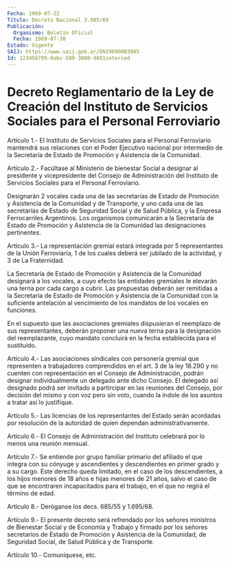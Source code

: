 ```yaml
---
Fecha: 1969-07-22
Título: Decreto Nacional 3.985/69
Publicación:
  Organismo: Boletín Oficial
  Fecha: 1969-07-30
Estado: Vigente
SAIJ: https://www.saij.gob.ar/DN19690003985
Id: 123456789-0abc-589-3000-9691soterced
---
```

# Decreto  Reglamentario  de  la  Ley  de  Creación  del  Instituto de Servicios Sociales para el Personal Ferroviario

<a id="1"></a>
Artículo  1.-  El  Instituto  de Servicios Sociales para el Personal Ferroviario mantendrá sus relaciones con el Poder Ejecutivo nacional por intermedio de la Secretaría  de Estado de Promoción y Asistencia de la Comunidad.

<a id="2"></a>
Artículo  2.- Facúltase al Ministerio de bienestar Social a designar al presidente  y  vicepresidente  del  Consejo de Administración del Instituto  de  Servicios  Sociales  para  el  Personal  Ferroviario.

Designarán  2  vocales  cada  una de las secretarías  de  Estado  de Promoción y Asistencia de la Comunidad  y  de Transporte, y uno cada una  de las secretarías de Estado de Seguridad  Social  y  de  Salud Pública,  y  la  Empresa  Ferrocarriles  Argentinos.  Los organismos comunicarán  a la Secretaría de Estado de Promoción y Asistencia  de la Comunidad las designaciones pertinentes.

<a id="3"></a>
Artículo  3.-  La  representación  gremial  estará  integrada  por 5 representantes  de  la Unión Ferroviaria, 1 de los cuales deberá ser jubilado de la actividad, y 3 de La Fraternidad.

La Secretaría de Estado  de  Promoción  y Asistencia de la Comunidad designará a los vocales, a cuyo efecto las  entidades  gremiales  le elevarán  una  terna por cada cargo a cubrir. Las propuestas deberán ser remitidas a la Secretaría de Estado de Promoción y Asistencia de la Comunidad con  la  suficiente  antelación  al  vencimiento de los mandatos de los vocales en funciones.

En  el  supuesto  que  las  asociaciones  gremiales  dispusieran  el reemplazo  de sus representantes, deberán proponer una  nueva  terna para la designación  del  reemplazante, cuyo mandato concluirá en la fecha establecida para el sustituido.

<a id="4"></a>
Artículo  4.- Las asociaciones sindicales con personería gremial que representen  a  trabajadores  comprendidos  en  el art. 3 de la ley 18.290 y no cuenten con representación en el Consejo de Administración,  podrán  designar individualmente un  delegado  ante dicho  Consejo.  El delegado  así  designado  podrá  ser  invitado a partircipar en las  reuniones  del Consejo, por decisión del mismo y con voz pero sin voto, cuando la  índole de los asuntos a tratar así lo justifique.

<a id="5"></a>
Artículo  5.-  Las  licencias de los representantes del Estado serán acordadas  por  resolución    de  la  autoridad  de  quien  dependan administrativamente.

<a id="6"></a>
Artículo  6.-  El  Consejo de Administración del Instituto celebrará por lo menos una reunión mensual.

<a id="7"></a>
Artículo 7.- Se entiende por grupo familiar primario del afiliado el que  integra con su cónyuge y ascendientes y descendientes en primer grado  y  a su cargo. Este derecho queda limitado, en el caso de los descendientes,  a los hijos menores de 18 años e hijas menores de 21 años, salvo el caso  de  que  se  encontraren  incapacitados para el trabajo, en el que no regirá el término de edad.

<a id="8"></a>
Artículo 8.- Deróganse los decs. 685/55 y 1.695/68.

<a id="9"></a>
Artículo  9.-  El  presente  decreto será refrendado por los señores ministros de Bienestar Social  y de Economía y Trabajo y firmado por los señores secretarios de Estado  de  Promoción  y Asistencia de la Comunidad,  de Seguridad Social, de Salud Pública y  de  Transporte.

<a id="10"></a>
Artículo 10.- Comuníquese, etc.